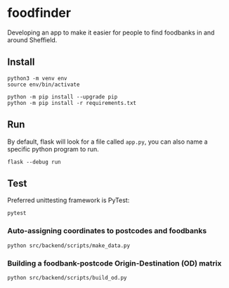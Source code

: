 # foodfinder

Developing an app to make it easier for people to find foodbanks in and around Sheffield.


## Install

```shell
python3 -m venv env
source env/bin/activate

python -m pip install --upgrade pip
python -m pip install -r requirements.txt
```

## Run

By default, flask will look for a file called `app.py`, you can also name a specific python program to run.

```shell
flask --debug run
```

## Test

Preferred unittesting framework is PyTest:

```shell
pytest
```

### Auto-assigning coordinates to postcodes and foodbanks

```shell
python src/backend/scripts/make_data.py
```

### Building a foodbank-postcode Origin-Destination (OD) matrix

```shell
python src/backend/scripts/build_od.py
```
